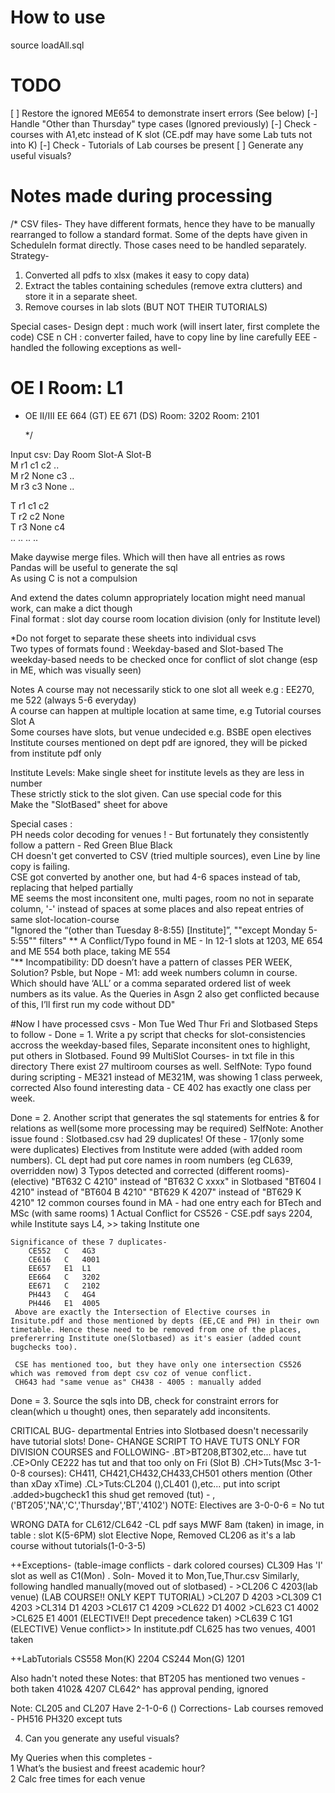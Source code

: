 # How to use
source loadAll.sql

# TODO 
[ ] Restore the ignored ME654 to demonstrate insert errors (See below)
[-] Handle "Other than Thursday" type cases (Ignored previously)
[-] Check - courses with A1,etc instead of K slot (CE.pdf may have some Lab tuts not into K)
[-] Check - Tutorials of Lab courses be present
[ ] Generate any useful visuals?

# Notes made during processing 
/*
CSV files-
They have different formats, hence they have to be manually rearranged to follow a standard format. 
Some of the depts have given in ScheduleIn format directly. Those cases need to be handled separately.
Strategy-
1. Converted all pdfs to xlsx (makes it easy to copy data)
2. Extract the tables containing schedules (remove extra clutters) and store it in a separate sheet.
3. Remove courses in lab slots (BUT NOT THEIR TUTORIALS)

Special cases-
Design dept : much work (will insert later, first complete the code)
CSE n CH : converter failed, have to copy line by line carefully
EEE - handled the following exceptions as well-
# OE I	Room: L1	
* OE II/III	EE 664 (GT)	EE 671 (DS)
	Room: 3202	Room: 2101

	*/

Input csv:  Day Room Slot-A Slot-B    
M r1 c1 c2 ..   
M r2 None c3 ..   
M r3 c3 None ..   

T r1 c1 c2    
T r2 c2 None    
T r3 None c4    
.. .. .. ..    

Make daywise merge files. Which will then have all entries as rows        
Pandas will be useful to generate the sql        
As using C is not a compulsion        

And extend the dates column appropriately      location might need manual work, can make a dict though  
Final format :   slot day course room location division (only for Institute level)


*Do not forget to separate these sheets into individual csvs        
Two types of formats found : Weekday-based and Slot-based
The weekday-based needs to be checked once for conflict of slot change (esp in ME, which was visually seen)
    

Notes A course may not necessarily stick to one slot all week e.g : EE270, me 522 (always 5-6 everyday)       
A course can happen at multiple location at same time, e.g Tutorial courses Slot A       
Some courses have slots, but venue undecided e.g. BSBE open electives       
Institute courses mentioned on dept pdf are ignored, they will be picked from institute pdf only       

Institute Levels: Make single sheet for institute levels as they are less in number     
These strictly stick to the slot given. Can use special code for this      
Make the "SlotBased" sheet for above      

Special cases :       
PH needs color decoding for venues ! - But fortunately they consistently follow a pattern - Red Green Blue Black       
CH doesn't get converted to CSV (tried multiple sources), even Line by line copy is failing.       
CSE got converted by another one, but had 4-6 spaces instead of tab, replacing that helped partially       
ME seems the most inconsitent one,  multi pages, room no not in separate column, '-' instead of spaces at some places and also repeat entries of same slot-location-course       
"Ignored the “(other than Tuesday 8-8:55) [Institute]”, ""except Monday 5-5:55"" filters"
** A Conflict/Typo found in ME - In 12-1 slots at 1203, ME 654 and ME 554 both place, taking ME 554       
"** Incompatibility: DD doesn’t have a pattern of classes PER WEEK,
Solution?
Psble, but Nope - M1: add week numbers column in course. Which should have ‘ALL’ or a comma separated ordered list of week numbers as its value. 
As the Queries in Asgn 2 also get conflicted because of this, I’ll first run my code without DD"

#Now I have processed csvs - Mon Tue Wed Thur Fri and Slotbased
Steps to follow - 
Done = 1. Write a py script that checks for slot-consistencies accross the weekday-based files, Separate inconsitent ones to highlight, put others in Slotbased.
Found 99 MultiSlot Courses- in txt file in this directory
There exist 27 multiroom courses as well.
SelfNote: 
	Typo found during scripting - ME321 instead of ME321M, was showing 1 class perweek, corrected
	Also found interesting data - CE 402 has exactly one class per week.

Done = 2. Another script that generates the sql statements for entries &  for relations as well(some more processing may be required)
SelfNote: Another issue found : 
	Slotbased.csv had 29 duplicates! Of these -
	17(only some were duplicates) Electives from Institute were added (with added room numbers). 
		CL dept had put core names in room numbers (eg CL639, overridden now)
	3 Typos detected and corrected (different rooms)- 
		(elective) "BT632	C	4210" instead of "BT632	C	xxxx" in Slotbased
		"BT604	I	4210" instead of "BT604	B	4210"
		"BT629	K	4207" instead of "BT629	K	4210"
	12 common courses found in MA - had one entry each for BTech and MSc (with same rooms)
	1 Actual Conflict for CS526 - CSE.pdf says 2204, while Institute says L4, >> taking Institute one

	Significance of these 7 duplicates-
		CE552	C	4G3
		CE616	C	4001
		EE657	E1	L1
		EE664	C	3202
		EE671	C	2102
		PH443	C	4G4
		PH446	E1	4005		
	 Above are exactly the Intersection of Elective courses in Insitute.pdf and those mentioned by depts (EE,CE and PH) in their own timetable. Hence these need to be removed from one of the places, prefererring Institute one(Slotbased) as it's easier (added count bugchecks too).

	 CSE has mentioned too, but they have only one intersection CS526 which was removed from dept csv coz of venue conflict.
	 CH643 had "same venue as" CH438 - 4005 : manually added

Done = 3. Source the sqls into DB, check for constraint errors for clean(which u thought) ones, then separately add inconsitents.

CRITICAL BUG-
departmental Entries into Slotbased  doesn't necessarily have tutorial slots!
Done- CHANGE SCRIPT TO HAVE TUTS ONLY FOR DIVISION COURSES and FOLLOWING-
	.BT>BT208,BT302,etc... have tut 
	.CE>Only CE222 has tut and that too only on Fri (Slot B)
	.CH>Tuts(Msc 3-1-0-8 courses): CH411, CH421,CH432,CH433,CH501 others mention (Other than xDay xTime)
	.CL>Tuts:CL204 (),CL401 (),etc... put into script
	.added>bugcheck1 this shud get removed (tut) - ,('BT205','NA','C','Thursday','BT','4102')
NOTE: Electives are 3-0-0-6 = No tut

WRONG DATA for CL612/CL642
 -CL pdf says MWF 8am (taken) in image, in table : slot K(5-6PM) slot Elective 
 Nope, Removed CL206 as it's a lab course without tutorials(1-0-3-5)

++Exceptions-
(table-image conflicts - dark colored courses)
	CL309 Has 'I' slot as well as C1(Mon) . Soln- Moved it to Mon,Tue,Thur.csv
	Similarly, following handled manually(moved out of slotbased) -
	>CL206	C	4203(lab venue) (LAB COURSE!! ONLY KEPT TUTORIAL)
	>CL207	D	4203
	>CL309	C1	4203
	>CL314	D1	4203
	>CL617	C1	4209
	>CL622	D1	4002
	>CL623	C1	4002
	>CL625	E1	4001 (ELECTIVE!! Dept precedence taken)
	>CL639	C	1G1 (ELECTIVE)
Venue conflict>> In institute.pdf CL625 has two venues, 4001 taken

++LabTutorials
CS558 Mon(K) 2204
CS244 Mon(G) 1201


Also hadn't noted these Notes:
	that BT205 has mentioned two venues - both taken 4102& 4207
	CL642^ has approval pending, ignored

Note: CL205 and CL207 Have 2-1-0-6 ()
Corrections-
Lab courses removed - PH516 PH320 except tuts


4. Can you generate any useful visuals?

My Queries when this completes -         
1 What’s the busiest and freest academic hour?       
2 Calc free times for each venue   